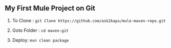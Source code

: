## My First Mule Project on Git

1. To Clone : `git Clone https://github.com/ask2kaps/mule-maven-repo.git`

2. Goto Folder : `cd maven-git`

3. Deploy: `mvn clean package`